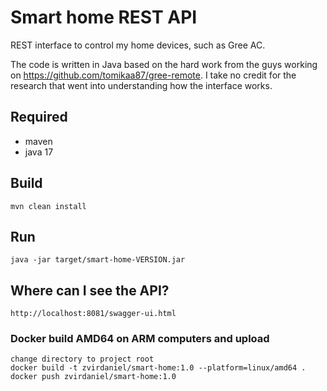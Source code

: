 # Smart home REST API

REST interface to control my home devices, such as Gree AC. 

The code is written in Java based on the hard work from the guys working on https://github.com/tomikaa87/gree-remote. I take no credit for the research that went into understanding how the interface works.

## Required

- maven
- java 17

## Build

```
mvn clean install
```

## Run

```
java -jar target/smart-home-VERSION.jar 
```

## Where can I see the API?

```
http://localhost:8081/swagger-ui.html
```

### Docker build AMD64 on ARM computers and upload 

```
change directory to project root
docker build -t zvirdaniel/smart-home:1.0 --platform=linux/amd64 .
docker push zvirdaniel/smart-home:1.0 
```